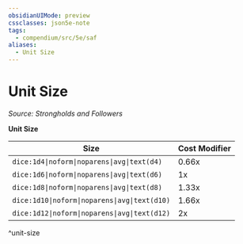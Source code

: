 ```yaml
---
obsidianUIMode: preview
cssclasses: json5e-note
tags:
  - compendium/src/5e/saf
aliases:
  - Unit Size
---
```

# Unit Size
*Source: Strongholds and Followers* 

**Unit Size**

| Size | Cost Modifier |
|------|---------------|
| `dice:1d4\|noform\|noparens\|avg\|text(d4)` | 0.66x |
| `dice:1d6\|noform\|noparens\|avg\|text(d6)` | 1x |
| `dice:1d8\|noform\|noparens\|avg\|text(d8)` | 1.33x |
| `dice:1d10\|noform\|noparens\|avg\|text(d10)` | 1.66x |
| `dice:1d12\|noform\|noparens\|avg\|text(d12)` | 2x |
^unit-size
